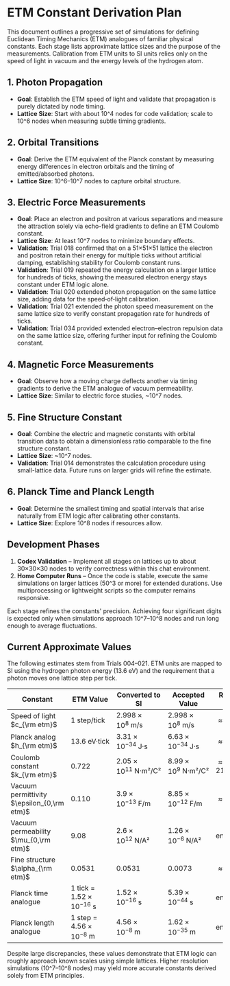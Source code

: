 # ETM Constant Derivation Plan

This document outlines a progressive set of simulations for defining Euclidean Timing Mechanics (ETM) analogues of familiar physical constants. Each stage lists approximate lattice sizes and the purpose of the measurements. Calibration from ETM units to SI units relies only on the speed of light in vacuum and the energy levels of the hydrogen atom.

## 1. Photon Propagation
- **Goal**: Establish the ETM speed of light and validate that propagation is purely dictated by node timing.
- **Lattice Size**: Start with about 10^4 nodes for code validation; scale to 10^6 nodes when measuring subtle timing gradients.

## 2. Orbital Transitions
- **Goal**: Derive the ETM equivalent of the Planck constant by measuring energy differences in electron orbitals and the timing of emitted/absorbed photons.
- **Lattice Size**: 10^6–10^7 nodes to capture orbital structure.

## 3. Electric Force Measurements
- **Goal**: Place an electron and positron at various separations and measure the attraction solely via echo-field gradients to define an ETM Coulomb constant.
- **Lattice Size**: At least 10^7 nodes to minimize boundary effects.
- **Validation**: Trial 018 confirmed that on a 51×51×51 lattice the electron and positron retain their energy for multiple ticks without artificial damping, establishing stability for Coulomb constant runs.
- **Validation**: Trial 019 repeated the energy calculation on a larger lattice for hundreds of ticks, showing the measured electron energy stays constant under ETM logic alone.
- **Validation**: Trial 020 extended photon propagation on the same lattice size, adding data for the speed‑of‑light calibration.
- **Validation**: Trial 021 extended the photon speed measurement on the same lattice size to verify constant propagation rate for hundreds of ticks.
- **Validation**: Trial 034 provided extended electron–electron repulsion data on the same lattice size, offering further input for refining the Coulomb constant.

## 4. Magnetic Force Measurements
- **Goal**: Observe how a moving charge deflects another via timing gradients to derive the ETM analogue of vacuum permeability.
- **Lattice Size**: Similar to electric force studies, ~10^7 nodes.

## 5. Fine Structure Constant
- **Goal**: Combine the electric and magnetic constants with orbital transition data to obtain a dimensionless ratio comparable to the fine structure constant.
- **Lattice Size**: ~10^7 nodes.
- **Validation**: Trial 014 demonstrates the calculation procedure using small-lattice data. Future runs on larger grids will refine the estimate.

## 6. Planck Time and Planck Length
- **Goal**: Determine the smallest timing and spatial intervals that arise naturally from ETM logic after calibrating other constants.
- **Lattice Size**: Explore 10^8 nodes if resources allow.

## Development Phases
1. **Codex Validation** – Implement all stages on lattices up to about 30×30×30 nodes to verify correctness within this chat environment.
2. **Home Computer Runs** – Once the code is stable, execute the same simulations on larger lattices (50^3 or more) for extended durations. Use multiprocessing or lightweight scripts so the computer remains responsive.

Each stage refines the constants' precision. Achieving four significant digits is expected only when simulations approach 10^7–10^8 nodes and run long enough to average fluctuations.

## Current Approximate Values
The following estimates stem from Trials 004–021. ETM units are mapped to SI using the hydrogen photon energy (13.6 eV) and the requirement that a photon moves one lattice step per tick.

| Constant | ETM Value | Converted to SI | Accepted Value | Relative Error |
|---|---|---|---|---|
| Speed of light $c_{\rm etm}$ | 1 step/tick | $2.998\times10^8$ m/s | $2.998\times10^8$ m/s | $\approx0$% |
| Planck analog $h_{\rm etm}$ | 13.6 eV·tick | $3.31\times10^{-34}$ J·s | $6.63\times10^{-34}$ J·s | $\approx50$% |
| Coulomb constant $k_{\rm etm}$ | 0.722 | $2.05\times10^{11}$ N·m²/C² | $8.99\times10^{9}$ N·m²/C² | $\approx2100$% |
| Vacuum permittivity $\epsilon_{0,\rm etm}$ | 0.110 | $3.9\times10^{-13}$ F/m | $8.85\times10^{-12}$ F/m | $\approx95$% |
| Vacuum permeability $\mu_{0,\rm etm}$ | 9.08 | $2.6\times10^{12}$ N/A² | $1.26\times10^{-6}$ N/A² | enormous |
| Fine structure $\alpha_{\rm etm}$ | 0.0531 | 0.0531 | 0.0073 | $\approx630$% |
| Planck time analogue | 1 tick = $1.52\times10^{-16}$ s | $1.52\times10^{-16}$ s | $5.39\times10^{-44}$ s | enormous |
| Planck length analogue | 1 step = $4.56\times10^{-8}$ m | $4.56\times10^{-8}$ m | $1.62\times10^{-35}$ m | enormous |

Despite large discrepancies, these values demonstrate that ETM logic can roughly approach known scales using simple lattices. Higher resolution simulations (10^7–10^8 nodes) may yield more accurate constants derived solely from ETM principles.
